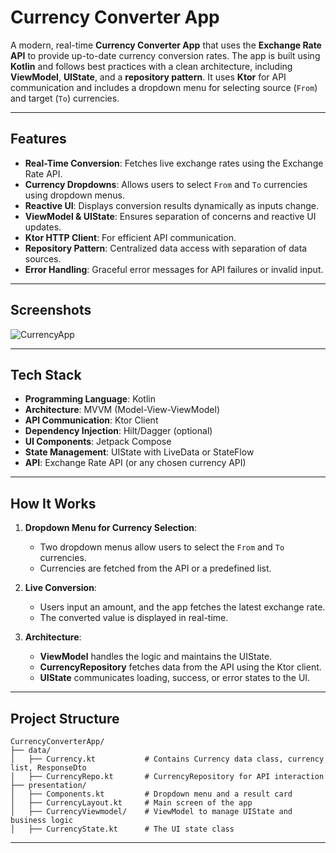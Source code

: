 # Currency Converter App

A modern, real-time **Currency Converter App** that uses the **Exchange Rate API** to provide up-to-date currency conversion rates. The app is built using **Kotlin** and follows best practices with a clean architecture, including **ViewModel**, **UIState**, and a **repository pattern**. It uses **Ktor** for API communication and includes a dropdown menu for selecting source (`From`) and target (`To`) currencies.

---

## **Features**
- **Real-Time Conversion**: Fetches live exchange rates using the Exchange Rate API.
- **Currency Dropdowns**: Allows users to select `From` and `To` currencies using dropdown menus.
- **Reactive UI**: Displays conversion results dynamically as inputs change.
- **ViewModel & UIState**: Ensures separation of concerns and reactive UI updates.
- **Ktor HTTP Client**: For efficient API communication.
- **Repository Pattern**: Centralized data access with separation of data sources.
- **Error Handling**: Graceful error messages for API failures or invalid input.

---

## **Screenshots**
![CurrencyApp](https://github.com/user-attachments/assets/abf299f0-d292-416e-a2be-4352eb3f23ce)

---

## **Tech Stack**
- **Programming Language**: Kotlin
- **Architecture**: MVVM (Model-View-ViewModel)
- **API Communication**: Ktor Client
- **Dependency Injection**: Hilt/Dagger (optional)
- **UI Components**: Jetpack Compose
- **State Management**: UIState with LiveData or StateFlow
- **API**: Exchange Rate API (or any chosen currency API)

---

## **How It Works**

1. **Dropdown Menu for Currency Selection**:
   - Two dropdown menus allow users to select the `From` and `To` currencies.
   - Currencies are fetched from the API or a predefined list.

2. **Live Conversion**:
   - Users input an amount, and the app fetches the latest exchange rate.
   - The converted value is displayed in real-time.

3. **Architecture**:
   - **ViewModel** handles the logic and maintains the UIState.
   - **CurrencyRepository** fetches data from the API using the Ktor client.
   - **UIState** communicates loading, success, or error states to the UI.

---

## **Project Structure**

```
CurrencyConverterApp/
├── data/
│   ├── Currency.kt           # Contains Currency data class, currency list, ResponseDto
│   ├── CurrencyRepo.kt       # CurrencyRepository for API interaction
├── presentation/
│   ├── Components.kt         # Dropdown menu and a result card
│   ├── CurrencyLayout.kt     # Main screen of the app
│   ├── CurrencyViewmodel/    # ViewModel to manage UIState and business logic
│   ├── CurrencyState.kt      # The UI state class

```

---
